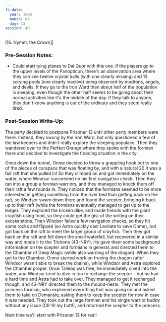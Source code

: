 ```yaml
---
fc-date:
  year: 1000
  month: 04
  day: 13
session: 40
---
```

[[6. Nymm, the Crown]]

### Pre-Session Notes:
* Could start tying planes to Dal Quor with this one. If the players go to the upper levels of the Panopticon, there's an observation area where they can see twelve crystal balls (with one clearly missing) and 13 scrying pools (one clearly inactive) being observed by modrons, angels, and devils. If they go to the Iron Ward then about half of the population is sleeping, even though the other half seems to be going about their normal activities like it's the middle of the day. If they talk to anyone, they don't know anything is out of the ordinary and they seem really tired.


### Post-Session Write-Up:
The party decided to postpone Prisoner 13 until other party members were there. Instead, they swung by the Iron Ward, but only questioned a few of the law keepers and didn't really explore the sleeping populace. Then they wandered over to the Perfect Grange where they spoke with the formian there and decided to investigate the flooding situation in the city.

Once down the tunnel, Onme decided to throw a grappling hook out to one of the pieces of carapace that was floating by, and with a natural 20 it was a full raft that she pulled in! So they climbed on and got immediately on the water, where Windsor succeeded on his first navigation check. Then they ran into a group a formian warriors, and they managed to knock them off their raft a few rounds in. They noticed that the formians seemed to be more interested in getting something from the river bed than getting back on the raft, so Windsor swam down there and found the scepter, bringing it back up to their raft (while the formians eventually managed to get up to the ledge). They explored the broken dike, and made friends with the giant crayfish using food, so they could get the gist of the writing on their exoskeletons. Then Windsor failed a few navigation checks, so they hit some rocks and flipped (so Astra quickly cast Levitate to save Onme), but got back on the raft to meet the larger group of crayfish. Then they got back on the raft and fell down the small waterfall, but recovered in a similar way and made it to the Tridrone (43-NRY). He gave them some background information on the scepter and formians in general, and directed them to the Chamber of Deep Magic (while also warning of the dragon). When they got to the Chamber, Onme started work on freeing the dragon (after Windsor wasn't able to break the chains), while Windsor and Astra explored the Chamber proper. Once Talleax was free, he immediately dived into the water, and Windsor tried to dive in too to recharge the scepter - but he had a hard time and Astra had to take over. They managed to get it recharged though, and 43-NRY directed them to the mound-nests. They met the princess formian, who explained everything that was going on and asked them to take on Demansiq, asking them to keep the scepter for now in case it was needed. They took out the large formian and his single warrior buddy without any issue (CR 10 my butt!), and returned the scepter to the princess.

Next time we'll start with Prisoner 13 for real!